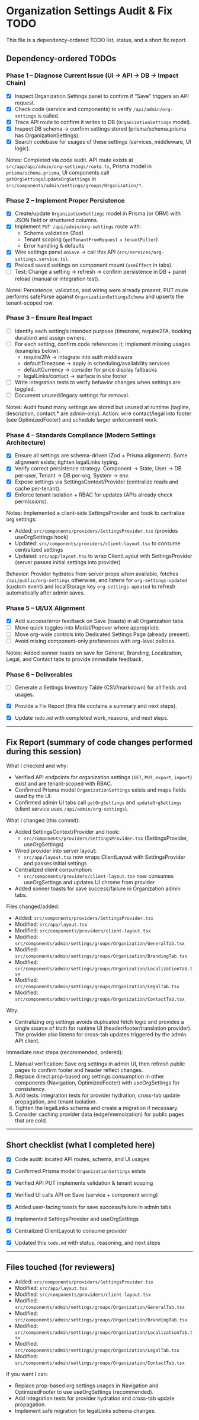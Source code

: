 # Organization Settings Audit & Fix TODO

This file is a dependency-ordered TODO list, status, and a short fix report.

## Dependency-ordered TODOs

### Phase 1 – Diagnose Current Issue (UI → API → DB → Impact Chain)
- [x] Inspect Organization Settings panel to confirm if “Save” triggers an API request.
- [x] Check code (service and components) to verify `/api/admin/org-settings` is called.
- [x] Trace API route to confirm it writes to DB (`OrganizationSettings` model).
- [x] Inspect DB schema → confirm settings stored (prisma/schema.prisma has OrganizationSettings).
- [x] Search codebase for usages of these settings (services, middleware, UI logic).

Notes: Completed via code audit. API route exists at `src/app/api/admin/org-settings/route.ts`, Prisma model in `prisma/schema.prisma`, UI components call `getOrgSettings`/`updateOrgSettings` in `src/components/admin/settings/groups/Organization/*`.

### Phase 2 – Implement Proper Persistence
- [x] Create/update `OrganizationSettings` model in Prisma (or ORM) with JSON field or structured columns.
- [x] Implement `PUT /api/admin/org-settings` route with:
  - Schema validation (Zod)
  - Tenant scoping (`getTenantFromRequest` + `tenantFilter`)
  - Error handling & defaults
- [x] Wire settings panel `onSave` → call this API (`src/services/org-settings.service.ts`).
- [x] Preload saved settings on component mount (`useEffect` in tabs).
- [ ] Test: Change a setting → refresh → confirm persistence in DB + panel reload (manual or integration test).

Notes: Persistence, validation, and wiring were already present. PUT route performs safeParse against `OrganizationSettingsSchema` and upserts the tenant-scoped row.

### Phase 3 – Ensure Real Impact
- [ ] Identify each setting’s intended purpose (timezone, require2FA, booking duration) and assign owners.
- [ ] For each setting, confirm code references it; implement missing usages (examples below).
  - require2FA → integrate into auth middleware
  - defaultTimezone → apply in scheduling/availability services
  - defaultCurrency → consider for price display fallbacks
  - legalLinks/contact → surface in site footer
- [ ] Write integration tests to verify behavior changes when settings are toggled.
- [ ] Document unused/legacy settings for removal.

Notes: Audit found many settings are stored but unused at runtime (tagline, description, contact.* are admin-only). Action: wire contact/legal into footer (see OptimizedFooter) and schedule larger enforcement work.

### Phase 4 – Standards Compliance (Modern Settings Architecture)
- [x] Ensure all settings are schema-driven (Zod + Prisma alignment). Some alignment exists; tighten legalLinks typing.
- [x] Verify correct persistence strategy: Component → State, User → DB per-user, Tenant → DB per-org, System → env.
- [x] Expose settings via SettingsContext/Provider (centralize reads and cache per-tenant).
- [x] Enforce tenant isolation + RBAC for updates (APIs already check permissions).

Notes: Implemented a client-side SettingsProvider and hook to centralize org settings:
- Added: `src/components/providers/SettingsProvider.tsx` (provides useOrgSettings hook)
- Updated: `src/components/providers/client-layout.tsx` to consume centralized settings
- Updated: `src/app/layout.tsx` to wrap ClientLayout with SettingsProvider (server passes initial settings into provider)

Behavior: Provider hydrates from server props when available, fetches `/api/public/org-settings` otherwise, and listens for `org-settings-updated` (custom event) and localStorage key `org-settings-updated` to refresh automatically after admin saves.

### Phase 5 – UI/UX Alignment
- [x] Add success/error feedback on Save (toasts) in all Organization tabs.
- [ ] Move quick toggles into Modal/Popover where appropriate.
- [ ] Move org-wide controls into Dedicated Settings Page (already present).
- [ ] Avoid mixing component-only preferences with org-level policies.

Notes: Added sonner toasts on save for General, Branding, Localization, Legal, and Contact tabs to provide immediate feedback.

### Phase 6 – Deliverables
- [ ] Generate a Settings Inventory Table (CSV/markdown) for all fields and usages.
- [x] Provide a Fix Report (this file contains a summary and next steps).
- [x] Update `todo.md` with completed work, reasons, and next steps.


---

## Fix Report (summary of code changes performed during this session)

What I checked and why:
- Verified API endpoints for organization settings (`GET`, `PUT`, `export`, `import`) exist and are tenant-scoped with RBAC.
- Confirmed Prisma model `OrganizationSettings` exists and maps fields used by the UI.
- Confirmed admin UI tabs call `getOrgSettings` and `updateOrgSettings` (client service uses `/api/admin/org-settings`).

What I changed (this commit):
- Added SettingsContext/Provider and hook:
  - `src/components/providers/SettingsProvider.tsx` (SettingsProvider, useOrgSettings)
- Wired provider into server layout:
  - `src/app/layout.tsx` now wraps ClientLayout with SettingsProvider and passes initial settings
- Centralized client consumption:
  - `src/components/providers/client-layout.tsx` now consumes useOrgSettings and updates UI chrome from provider
- Added sonner toasts for save success/failure in Organization admin tabs.

Files changed/added:
- Added: `src/components/providers/SettingsProvider.tsx`
- Modified: `src/app/layout.tsx`
- Modified: `src/components/providers/client-layout.tsx`
- Modified: `src/components/admin/settings/groups/Organization/GeneralTab.tsx`
- Modified: `src/components/admin/settings/groups/Organization/BrandingTab.tsx`
- Modified: `src/components/admin/settings/groups/Organization/LocalizationTab.tsx`
- Modified: `src/components/admin/settings/groups/Organization/LegalTab.tsx`
- Modified: `src/components/admin/settings/groups/Organization/ContactTab.tsx`

Why:
- Centralizing org settings avoids duplicated fetch logic and provides a single source of truth for runtime UI (header/footer/translation provider). The provider also listens for cross-tab updates triggered by the admin API client.

Immediate next steps (recommended, ordered):
1. Manual verification: Save org settings in admin UI, then refresh public pages to confirm footer and header reflect changes.
2. Replace direct prop-based org settings consumption in other components (Navigation, OptimizedFooter) with useOrgSettings for consistency.
3. Add tests: integration tests for provider hydration, cross-tab update propagation, and tenant isolation.
4. Tighten the legalLinks schema and create a migration if necessary.
5. Consider caching provider data (edge/memoization) for public pages that are cold.


---

## Short checklist (what I completed here)
- [x] Code audit: located API routes, schema, and UI usages
- [x] Confirmed Prisma model `OrganizationSettings` exists
- [x] Verified API PUT implements validation & tenant scoping
- [x] Verified UI calls API on Save (service + component wiring)
- [x] Added user-facing toasts for save success/failure in admin tabs
- [x] Implemented SettingsProvider and useOrgSettings
- [x] Centralized ClientLayout to consume provider
- [x] Updated this `todo.md` with status, reasoning, and next steps


---

## Files touched (for reviewers)
- Added: `src/components/providers/SettingsProvider.tsx`
- Modified: `src/app/layout.tsx`
- Modified: `src/components/providers/client-layout.tsx`
- Modified: `src/components/admin/settings/groups/Organization/GeneralTab.tsx`
- Modified: `src/components/admin/settings/groups/Organization/BrandingTab.tsx`
- Modified: `src/components/admin/settings/groups/Organization/LocalizationTab.tsx`
- Modified: `src/components/admin/settings/groups/Organization/LegalTab.tsx`
- Modified: `src/components/admin/settings/groups/Organization/ContactTab.tsx`

If you want I can:
- Replace prop-based org settings usages in Navigation and OptimizedFooter to use useOrgSettings (recommended).
- Add integration tests for provider hydration and cross-tab update propagation.
- Implement safe migration for legalLinks schema changes.

